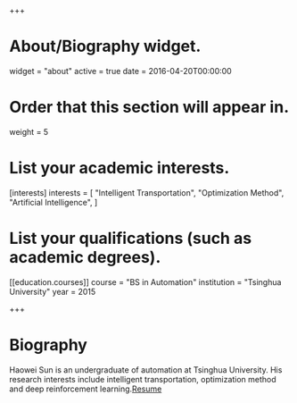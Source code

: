 +++
# About/Biography widget.
widget = "about"
active = true
date = 2016-04-20T00:00:00

# Order that this section will appear in.
weight = 5

# List your academic interests.
[interests]
  interests = [
    "Intelligent Transportation",
    "Optimization Method",
    "Artificial Intelligence",
  ]

# List your qualifications (such as academic degrees).

[[education.courses]]
  course = "BS in Automation"
  institution = "Tsinghua University"
  year = 2015
 
+++

# Biography

Haowei Sun is an undergraduate of automation at Tsinghua University. His research interests include intelligent transportation, optimization method and deep reinforcement learning.[Resume](http://www.writingspace.cc/resume_haowei_sun.pdf)
